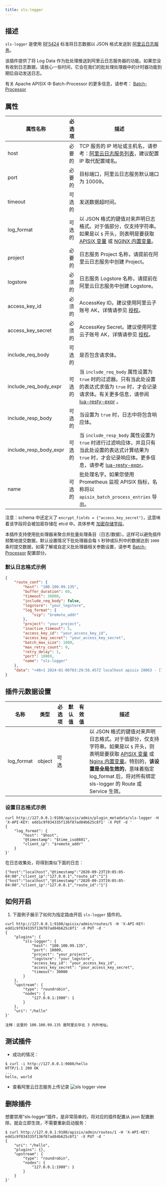 ```yaml
---
title: sls-logger
---
```


<!--
#
# Licensed to the Apache Software Foundation (ASF) under one or more
# contributor license agreements.  See the NOTICE file distributed with
# this work for additional information regarding copyright ownership.
# The ASF licenses this file to You under the Apache License, Version 2.0
# (the "License"); you may not use this file except in compliance with
# the License.  You may obtain a copy of the License at
#
#     http://www.apache.org/licenses/LICENSE-2.0
#
# Unless required by applicable law or agreed to in writing, software
# distributed under the License is distributed on an "AS IS" BASIS,
# WITHOUT WARRANTIES OR CONDITIONS OF ANY KIND, either express or implied.
# See the License for the specific language governing permissions and
# limitations under the License.
#
-->

## 描述

`sls-logger` 是使用 [RF5424](https://tools.ietf.org/html/rfc5424) 标准将日志数据以 JSON 格式发送到 [阿里云日志服务](https://help.aliyun.com/document_detail/112903.html?spm=a2c4g.11186623.6.763.21321b47wcwt1u)。

该插件提供了将 Log Data 作为批处理推送到阿里云日志服务器的功能。如果您没有收到日志数据，请放心一些时间，它会在我们的批处理处理器中的计时器功能到期后自动发送日志。

有关 Apache APISIX 中 Batch-Processor 的更多信息，请参考：
[Batch-Processor](../batch-processor.md)

## 属性

| 属性名称          | 必选项  | 描述 |
|---------     |--------|-----------|
| host | 必要的 | TCP 服务的 IP 地址或主机名，请参考：[阿里云日志服务列表](https://help.aliyun.com/document_detail/29008.html?spm=a2c4g.11186623.2.14.49301b4793uX0z#reference-wgx-pwq-zdb)，建议配置 IP 取代配置域名。|
| port | 必要的 | 目标端口，阿里云日志服务默认端口为 10009。|
| timeout | 可选的 | 发送数据超时间。|
| log_format             | 可选的  | 以 JSON 格式的键值对来声明日志格式。对于值部分，仅支持字符串。如果是以 `$` 开头，则表明是要获取 [APISIX 变量](../apisix-variable.md) 或 [NGINX 内置变量](http://nginx.org/en/docs/varindex.html)。 |
| project | 必要的 | 日志服务 Project 名称，请提前在阿里云日志服务中创建 Project。|
| logstore | 必须的 | 日志服务 Logstore 名称，请提前在阿里云日志服务中创建 Logstore。|
| access_key_id | 必须的 | AccessKey ID。建议使用阿里云子账号 AK，详情请参见 [授权](https://help.aliyun.com/document_detail/47664.html?spm=a2c4g.11186623.2.15.49301b47lfvxXP#task-xsk-ttc-ry)。|
| access_key_secret | 必须的 | AccessKey Secret。建议使用阿里云子账号 AK，详情请参见 [授权](https://help.aliyun.com/document_detail/47664.html?spm=a2c4g.11186623.2.15.49301b47lfvxXP#task-xsk-ttc-ry)。|
| include_req_body | 可选的 | 是否包含请求体。|
| include_req_body_expr   | 可选的 | 当 `include_req_body` 属性设置为 `true` 时的过滤器。只有当此处设置的表达式求值为 `true` 时，才会记录请求体。有关更多信息，请参阅 [lua-resty-expr](https://github.com/api7/lua-resty-expr) 。    |
| include_resp_body       | 可选的 | 当设置为 `true` 时，日志中将包含响应体。                                                     |
| include_resp_body_expr  | 可选的 | 当 `include_resp_body` 属性设置为 `true` 时进行过滤响应体，并且只有当此处设置的表达式计算结果为 `true` 时，才会记录响应体。更多信息，请参考 [lua-resty-expr](https://github.com/api7/lua-resty-expr)。 |
|name| 可选的 | 批处理名字。如果您使用 Prometheus 监视 APISIX 指标，名称将以 `apisix_batch_process_entries` 导出。|

注意：schema 中还定义了 `encrypt_fields = {"access_key_secret"}`，这意味着该字段将会被加密存储在 etcd 中。具体参考 [加密存储字段](../plugin-develop.md#加密存储字段)。

本插件支持使用批处理器来聚合并批量处理条目（日志/数据）。这样可以避免插件频繁地提交数据，默认设置情况下批处理器会每 `5` 秒钟或队列中的数据达到 `1000` 条时提交数据，如需了解或自定义批处理器相关参数设置，请参考 [Batch-Processor](../batch-processor.md#配置) 配置部分。

### 默认日志格式示例

```json
{
    "route_conf": {
        "host": "100.100.99.135",
        "buffer_duration": 60,
        "timeout": 30000,
        "include_req_body": false,
        "logstore": "your_logstore",
        "log_format": {
            "vip": "$remote_addr"
        },
        "project": "your_project",
        "inactive_timeout": 5,
        "access_key_id": "your_access_key_id",
        "access_key_secret": "your_access_key_secret",
        "batch_max_size": 1000,
        "max_retry_count": 0,
        "retry_delay": 1,
        "port": 10009,
        "name": "sls-logger"
    },
    "data": "<46>1 2024-01-06T03:29:56.457Z localhost apisix 28063 - [logservice project=\"your_project\" logstore=\"your_logstore\" access-key-id=\"your_access_key_id\" access-key-secret=\"your_access_key_secret\"] {\"vip\":\"127.0.0.1\",\"route_id\":\"1\"}\n"
}
```

## 插件元数据设置

| 名称             | 类型    | 必选项 | 默认值        | 有效值  | 描述                                             |
| ---------------- | ------- | ------ | ------------- | ------- | ------------------------------------------------ |
| log_format       | object  | 可选   |  |         | 以 JSON 格式的键值对来声明日志格式。对于值部分，仅支持字符串。如果是以 `$` 开头，则表明是要获取 [APISIX 变量](../../../en/latest/apisix-variable.md) 或 [Nginx 内置变量](http://nginx.org/en/docs/varindex.html)。特别的，**该设置是全局生效的**，意味着指定 log_format 后，将对所有绑定 sls-logger 的 Route 或 Service 生效。 |

### 设置日志格式示例

```shell
curl http://127.0.0.1:9180/apisix/admin/plugin_metadata/sls-logger -H 'X-API-KEY: edd1c9f034335f136f87ad84b625c8f1' -X PUT -d '
{
    "log_format": {
        "host": "$host",
        "@timestamp": "$time_iso8601",
        "client_ip": "$remote_addr"
    }
}'
```

在日志收集处，将得到类似下面的日志：

```shell
{"host":"localhost","@timestamp":"2020-09-23T19:05:05-04:00","client_ip":"127.0.0.1","route_id":"1"}
{"host":"localhost","@timestamp":"2020-09-23T19:05:05-04:00","client_ip":"127.0.0.1","route_id":"1"}
```

## 如何开启

1. 下面例子展示了如何为指定路由开启 `sls-logger` 插件的。

```shell
curl http://127.0.0.1:9180/apisix/admin/routes/5 -H 'X-API-KEY: edd1c9f034335f136f87ad84b625c8f1' -X PUT -d '
{
    "plugins": {
        "sls-logger": {
            "host": "100.100.99.135",
            "port": 10009,
            "project": "your_project",
            "logstore": "your_logstore",
            "access_key_id": "your_access_key_id",
            "access_key_secret": "your_access_key_secret",
            "timeout": 30000
        }
    },
    "upstream": {
        "type": "roundrobin",
        "nodes": {
            "127.0.0.1:1980": 1
        }
    },
    "uri": "/hello"
}'
```

```
注释：这里的 100.100.99.135 是阿里云华北 3 内外地址。
```

## 测试插件

* 成功的情况：

```shell
$ curl -i http://127.0.0.1:9080/hello
HTTP/1.1 200 OK
...
hello, world
```

* 查看阿里云日志服务上传记录
![sls logger view](../../../assets/images/plugin/sls-logger-1.png "阿里云日志服务预览")

## 删除插件

想要禁用“sls-logger”插件，是非常简单的，将对应的插件配置从 json 配置删除，就会立即生效，不需要重新启动服务：

```shell
$ curl http://127.0.0.1:9180/apisix/admin/routes/1 -H 'X-API-KEY: edd1c9f034335f136f87ad84b625c8f1' -X PUT -d '
{
    "uri": "/hello",
    "plugins": {},
    "upstream": {
        "type": "roundrobin",
        "nodes": {
            "127.0.0.1:1980": 1
        }
    }
}'
```
